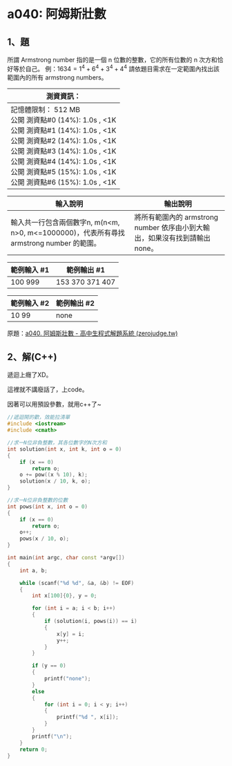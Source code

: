 # a040: 阿姆斯壯數

## 1、題
所謂 Armstrong number 指的是一個 n 位數的整數，它的所有位數的 n 次方和恰好等於自己。
例：$1634=1^4 + 6^4 + 3^4 + 4^4$
請依題目需求在一定範圍內找出該範圍內的所有 armstrong numbers。



| 測資資訊：                                                   |
| ------------------------------------------------------------ |
| 記憶體限制： 512 MB<br/>公開 測資點#0 (14%): 1.0s , <1K<br/>公開 測資點#1 (14%): 1.0s , <1K<br/>公開 測資點#2 (14%): 1.0s , <1K<br/>公開 測資點#3 (14%): 1.0s , <1K<br/>公開 測資點#4 (14%): 1.0s , <1K<br/>公開 測資點#5 (15%): 1.0s , <1K<br/>公開 測資點#6 (15%): 1.0s , <1K |



| 輸入說明                                                     | 輸出說明                                                     |
| ------------------------------------------------------------ | ------------------------------------------------------------ |
| 輸入共一行包含兩個數字n, m(n<m, n>0, m<=1000000)，代表所有尋找 armstrong number 的範圍。 | 將所有範圍內的 armstrong number 依序由小到大輸出，如果沒有找到請輸出 none。 |



| 範例輸入 #1 | 範例輸出 #1     |
| ----------- | --------------- |
| 100 999     | 153 370 371 407 |

| 範例輸入 #2 | 範例輸出 #2 |
| ----------- | ----------- |
| 10 99 | none   |

原題：[a040.  阿姆斯壯數 - 高中生程式解題系統 (zerojudge.tw)](https://zerojudge.tw/ShowProblem?problemid=a040)



## 2、解(C++)

遞迴上癮了XD。

這裡就不講廢話了，上code。

因著可以用預設參數，就用c++了~

```c++
//遞迴鬧的歡，效能拉清單
#include <iostream>
#include <cmath>

//求一N位非負整數，其各位數字的N次方和
int solution(int x, int k, int o = 0)
{
    if (x == 0)
        return o;
    o += pow((x % 10), k);
    solution(x / 10, k, o);
}

//求一N位非負整數的位數
int pows(int x, int o = 0)
{
    if (x == 0)
        return o;
    o++;
    pows(x / 10, o);
}

int main(int argc, char const *argv[])
{
    int a, b;

    while (scanf("%d %d", &a, &b) != EOF)
    {
        int x[100]{0}, y = 0;

        for (int i = a; i < b; i++)
        {
            if (solution(i, pows(i)) == i)
            {
                x[y] = i;
                y++;
            }
        }

        if (y == 0)
        {
            printf("none");
        }
        else
        {
            for (int i = 0; i < y; i++)
            {
                printf("%d ", x[i]);
            }
        }
        printf("\n");
    }
    return 0;
}
```

